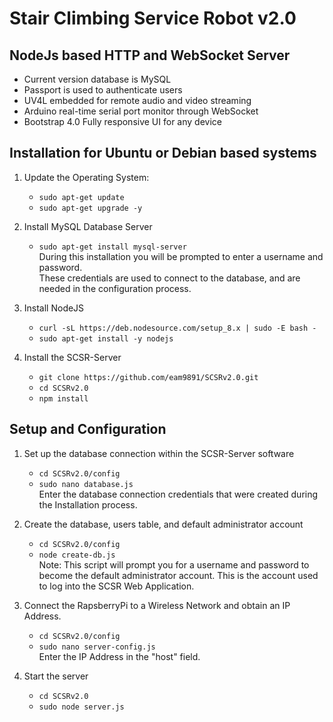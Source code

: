 # Stair Climbing Service Robot v2.0
## NodeJs based HTTP and WebSocket Server


* Current version database is MySQL
* Passport is used to authenticate users
* UV4L embedded for remote audio and video streaming
* Arduino real-time serial port monitor through WebSocket
* Bootstrap 4.0 Fully responsive UI for any device


## Installation for Ubuntu or Debian based systems
1. Update the Operating System:
    * `sudo apt-get update` 
    * `sudo apt-get upgrade -y`
   
2. Install MySQL Database Server
    * `sudo apt-get install mysql-server` <br />
   During this installation you will be prompted to enter a username and password. <br />
   These credentials are used to connect to the database, and are needed in the configuration process.
 
3. Install NodeJS
    * `curl -sL https://deb.nodesource.com/setup_8.x | sudo -E bash -`
    * `sudo apt-get install -y nodejs`
    
4. Install the SCSR-Server
    * `git clone https://github.com/eam9891/SCSRv2.0.git`
    * `cd SCSRv2.0`
    * `npm install`
    
## Setup and Configuration
1. Set up the database connection within the SCSR-Server software
    * `cd SCSRv2.0/config` <br />
    * `sudo nano database.js` <br />
    Enter the database connection credentials that were created during the Installation process.

2. Create the database, users table, and default administrator account
    * `cd SCSRv2.0/config` <br />
    * `node create-db.js` <br />
    Note: This script will prompt you for a username and password to become the default administrator account.
    This is the account used to log into the SCSR Web Application.

3. Connect the RapsberryPi to a Wireless Network and obtain an IP Address.
    * `cd SCSRv2.0/config` <br />
    * `sudo nano server-config.js` <br />
    Enter the IP Address in the "host" field.
    
4. Start the server
    * `cd SCSRv2.0`
    * `sudo node server.js` <br />
    